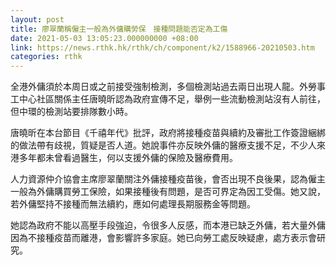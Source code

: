 ```yaml
---
layout: post
title: 廖翠蘭稱僱主一般為外傭購勞保　接種問題能否定為工傷
date: 2021-05-03 13:05:23.000000000 +08:00
link: https://news.rthk.hk/rthk/ch/component/k2/1588966-20210503.htm
categories: rthk
---
```


全港外傭須於本周日或之前接受強制檢測，多個檢測站過去兩日出現人龍。外勞事工中心社區關係主任唐曉昕認為政府宣傳不足，舉例一些流動檢測站沒有人前往，但中環的檢測站要排隊數小時。

唐曉昕在本台節目《千禧年代》批評，政府將接種疫苗與續約及審批工作簽證綑綁的做法帶有歧視，質疑是否人道。她說事件亦反映外傭的醫療支援不足，不少人來港多年都未曾看過醫生，何以支援外傭的保險及醫療費用。

人力資源仲介協會主席廖翠蘭關注外傭接種疫苗後，會否出現不良後果，認為僱主一般為外傭購買勞工保險，如果接種後有問題，是否可界定為因工受傷。她又說，若外傭堅持不接種而無法續約，應如何處理長期服務金等問題。

她認為政府不能以高壓手段強迫，令很多人反感，而本港已缺乏外傭，若大量外傭因為不接種疫苗而離港，會影響許多家庭。她已向勞工處反映疑慮，處方表示會研究。
